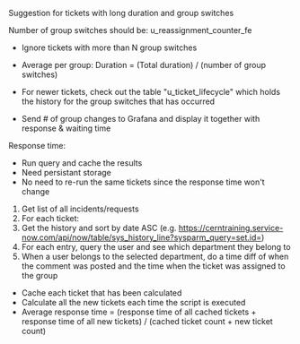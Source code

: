 Suggestion for tickets with long duration and group switches

Number of group switches should be: u_reassignment_counter_fe

* Ignore tickets with more than N group switches
* Average per group: Duration = (Total duration) / (number of group switches)
* For newer tickets, check out the table "u_ticket_lifecycle" which holds the
  history for the group switches that has occurred

* Send # of group changes to Grafana and display it together with response & waiting time

Response time:

* Run query and cache the results
* Need persistant storage
* No need to re-run the same tickets since the response time won't change

1. Get list of all incidents/requests
2. For each ticket:
  1. Get the history and sort by date ASC (e.g. https://cerntraining.service-now.com/api/now/table/sys_history_line?sysparm_query=set.id=<ticket sys_id>)
  2. For each entry, query the user and see which department they belong to
  3. When a user belongs to the selected department, do a time diff of when the comment was posted and the time when the ticket was assigned to the group

* Cache each ticket that has been calculated
* Calculate all the new tickets each time the script is executed
* Average response time = (response time of all cached tickets + response time of all new tickets) / (cached ticket count + new ticket count)